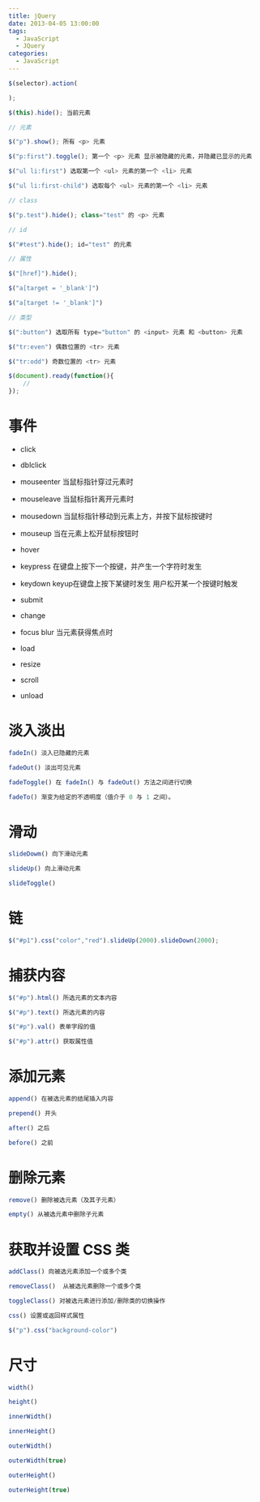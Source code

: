 ```yaml
---
title: jQuery
date: 2013-04-05 13:00:00
tags:
  - JavaScript
  - JQuery
categories:
  - JavaScript
---
```


```js
$(selector).action(

);
```

<!--more-->

```js
$(this).hide(); 当前元素

// 元素

$("p").show(); 所有 <p> 元素

$("p:first").toggle(); 第一个 <p> 元素 显示被隐藏的元素，并隐藏已显示的元素

$("ul li:first") 选取第一个 <ul> 元素的第一个 <li> 元素

$("ul li:first-child") 选取每个 <ul> 元素的第一个 <li> 元素

// class

$("p.test").hide(); class="test" 的 <p> 元素

// id

$("#test").hide(); id="test" 的元素

// 属性

$("[href]").hide();

$("a[target = '_blank']")

$("a[target != '_blank']")

// 类型

$(":button") 选取所有 type="button" 的 <input> 元素 和 <button> 元素

$("tr:even") 偶数位置的 <tr> 元素

$("tr:odd") 奇数位置的 <tr> 元素

$(document).ready(function(){
    //
});
```

# 事件

* click

* dblclick

* mouseenter 当鼠标指针穿过元素时

* mouseleave 当鼠标指针离开元素时

* mousedown 当鼠标指针移动到元素上方，并按下鼠标按键时

* mouseup 当在元素上松开鼠标按钮时

* hover

* keypress 在键盘上按下一个按键，并产生一个字符时发生

* keydown keyup在键盘上按下某键时发生 用户松开某一个按键时触发

* submit

* change

* focus blur 当元素获得焦点时

* load

* resize

* scroll

* unload

# 淡入淡出

```js
fadeIn() 淡入已隐藏的元素

fadeOut() 淡出可见元素

fadeToggle() 在 fadeIn() 与 fadeOut() 方法之间进行切换

fadeTo() 渐变为给定的不透明度（值介于 0 与 1 之间）。
```

# 滑动

```js
slideDowm() 向下滑动元素

slideUp() 向上滑动元素

slideToggle()
```

# 链

```js
$("#p1").css("color","red").slideUp(2000).slideDown(2000);
```

# 捕获内容

```js
$("#p").html() 所选元素的文本内容

$("#p").text() 所选元素的内容

$("#p").val() 表单字段的值

$("#p").attr() 获取属性值
```

# 添加元素

```js
append() 在被选元素的结尾插入内容

prepend() 开头

after() 之后

before() 之前
```

# 删除元素

```js
remove() 删除被选元素（及其子元素）

empty() 从被选元素中删除子元素
```

# 获取并设置 CSS 类

```js
addClass() 向被选元素添加一个或多个类

removeClass()  从被选元素删除一个或多个类

toggleClass() 对被选元素进行添加/删除类的切换操作

css() 设置或返回样式属性

$("p").css("background-color")
```

# 尺寸

```js
width()

height()

innerWidth()

innerHeight()

outerWidth()

outerWidth(true)

outerHeight()

outerHeight(true)
```
